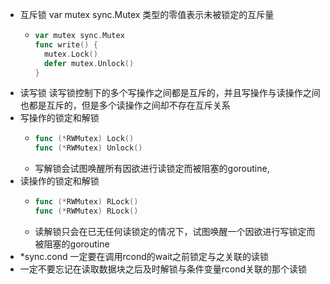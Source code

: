 - 互斥锁  var mutex sync.Mutex 类型的零值表示未被锁定的互斥量
	- ``` go
	  var mutex sync.Mutex
	  func write() {
	    mutex.Lock()
	    defer mutex.Unlock()
	  }
	  ```
- 读写锁 读写锁控制下的多个写操作之间都是互斥的，并且写操作与读操作之间也都是互斥的，但是多个读操作之间却不存在互斥关系
- 写操作的锁定和解锁
	- ``` go
	  func (*RWMutex) Lock()
	  func (*RWMutex) Unlock()
	  ```
	- 写解锁会试图唤醒所有因欲进行读锁定而被阻塞的goroutine,
- 读操作的锁定和解锁
	- ``` go
	  func (*RWMutex) RLock()
	  func (*RWMutex) RLock()	
	  ```
	- 读解锁只会在已无任何读锁定的情况下，试图唤醒一个因欲进行写锁定而被阻塞的goroutine
- *sync.cond 一定要在调用rcond的wait之前锁定与之关联的读锁
- 一定不要忘记在读取数据块之后及时解锁与条件变量rcond关联的那个读锁